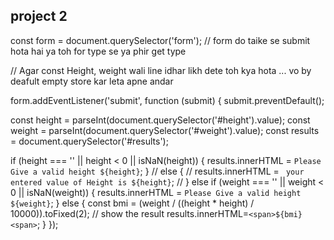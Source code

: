 ## project 2

const form = document.querySelector('form');
// form do taike se submit hota hai ya toh for type se ya phir get type

// Agar const Height, weight wali line idhar likh dete toh kya hota ... vo by deafult empty store kar leta apne andar

form.addEventListener('submit', function (submit) {
  submit.preventDefault();

  const height = parseInt(document.querySelector('#height').value);
  const weight = parseInt(document.querySelector('#weight').value);
  const results = document.querySelector('#results');

  if (height === '' || height < 0 || isNaN(height)) {
    results.innerHTML = `Please Give a valid height ${height}`;
  }
  // else {
  //   results.innerHTML = ` your entered value of Height is ${height}`;
  // }
  else if (weight === '' || weight < 0 || isNaN(weight)) {
    results.innerHTML = `Please Give a valid height ${weight}`;
  } else {
    const bmi = (weight / ((height * height) / 10000)).toFixed(2);
    // show the result
    results.innerHTML=`<span>${bmi}<span>`;
  }
});
